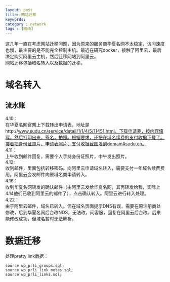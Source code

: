 ```yaml
---
layout: post
title: 网站迁移
keywords: 
category : network
tags : [网络]
---
```

这几年一直在考虑网站迁移问题，因为原来的服务商华夏名网不太稳定，访问速度也慢，最主要的是不能完全控制主机。最近在研究docker，接触了阿里云，最后决定购买阿里云主机，然后迁移网站到阿里云。  
网站迁移包括域名转入以及数据的迁移。<!-- more -->

# 域名转入
## 流水账
4.10：  
在华夏名网官网上下载转出申请表，地址是http://www.sudu.cn/service/detail/1/1/4/5/11451.html。下载申请表，按内容填写，然后打印出来，签名，拍照。根据要求，还把在域名续费的支付收据下载了。接着把身份证照片、申请表照片、支付收据截图发到domain#sudu.cn。  
4.11：  
上午收到邮件回复，需要个人手持身份证照片，中午发出照片。  
4.12:  
收到邮件，里面包括转移密码。向阿里云申请域名转入，需要支付一年域名续费费用。阿里云会发邮件向原域名商申请转入。  
4.16：  
收到华夏名网转发的确认邮件（由阿里云发给华夏名网，其再转发给我，实际上4.14他们已收到阿里云的邮件了），点击确认转入。阿里云进行转入处理。  
4.22：  
由于阿里云邮件，域名已转入。但在域名页面提示DNS有误，需要在原注册商处修改，后到华夏名网后台改NDS，无法改，问客服，回复在阿里云后台改。后来能修改成功，但域名暂时无法解析。  

# 数据迁移

处理pretty link数据：  
```
source wp_prli_groups.sql;
source wp_prli_link_metas.sql;
source wp_prli_links.sql;
```
